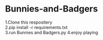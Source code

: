 # Bunnies-and-Badgers
1.Clone this respositery\
2.pip install -r requirements.txt\
3.run Bunnies and Badgers.py
4.enjoy playing
